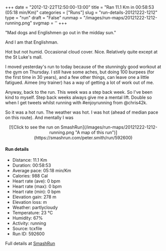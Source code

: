 +++
date = "2012-12-22T12:50:00-13:00"
title = "Ran 11.1 Km in 00:58:53 (05:18 min/Km)"
categories = ["Runs"]
slug = "run-details-20121222-1212"
type = "run"
draft = "False"
runmap = "/images/run-maps/20121222-1212-running.png"
svgmap = '<polyline points="93 14, 91 17, 93 19, 96 20, 96 23, 98 25, 99 28, 97 30, 95 35, 95 37, 99 42, 100 48, 98 56, 97 62, 99 66, 100 70, 100 71, 97 76, 97 80, 94 90, 87 89, 71 86, 60 83, 58 83, 30 77, 26 76, 20 74, 17 71, 1 54, 0 45, 0 35, 19 32, 45 34, 55 33, 60 31, 79 16, 83 17, 84 13, 89 11, 94 11">'
+++

"Mad dogs and Englishmen go out in the midday sun."

And I am that Englishman. 

Hot but not humid. Occasional cloud cover. Nice. Relatively quite except at the St Luke's mall. 

I moved yesterday's run to today because of the stunningly good workout at the gym on Thursday. I still have some aches, but doing 100 burpees (for the first time in 30 years), and a few other things, can leave one a little fatigued. Aimee (my trainer) has a way of getting a lot of work out of me. 

Anyway, back to the run. This week was a step back week. So I've been kind to myself. Step back weeks always give me a mental lift. Double so when I get tweets whilst running with #enjoyrunning from @chris42k. 

So it was a hot run. The weather was hot. I was hot (ahead of median pace on this route). And mentally I was

<!--more-->

<center>
[![Click to see the run on SmashRun](/images/run-maps/20121222-1212-running.png "A map of this run")](https://smashrun.com/peter.smith/run/592600)
</center>

#### Run details

* Distance: 11.1 Km
* Duration: 00:58:53
* Average pace: 05:18 min/Km
* Calories: 988 Cal
* Heart rate (ave): 0 bpm
* Heart rate (max): 0 bpm
* Heart rate (min): 0 bpm
* Elevation gain: 278 m
* Elevation loss:  m
* Weather: partlycloudy
* Temperature: 23 &deg;C
* Humidity: 67%
* Activity: running
* Source: tcxfile
* Run ID: 592600

Full details at [SmashRun](https://smashrun.com/peter.smith/run/592600)